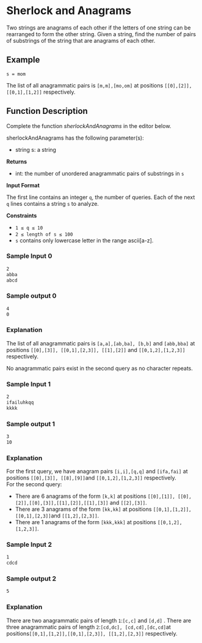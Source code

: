 # Sherlock and Anagrams
Two strings are anagrams of each other if the letters of one string can be rearranged to form the other string. Given a string, find the number of pairs of substrings of the string that are anagrams of each other.
## Example
`s = mom`

The list of all anagrammatic pairs is `[m,m],[mo,om]` at positions `[[0],[2]], [[0,1],[1,2]]` respectively.

## Function Description
Complete the function *sherlockAndAnagrams* in the editor below.

sherlockAndAnagrams has the following parameter(s):

- string s: a string

**Returns**
- int: the number of unordered anagrammatic pairs of substrings in `s`

**Input Format**

The first line contains an integer `q`, the number of queries.
Each of the next `q` lines contains a string `s` to analyze.

**Constraints**

- `1 ≤ q ≤ 10`
- `2 ≤ length of s ≤ 100`
- `s` contains only lowercase letter in the range ascii[a-z].

### Sample Input 0
```html
2
abba
abcd
```
### Sample output 0
```html
4
0
```
### Explanation
The list of all anagrammatic pairs is `[a,a],[ab,ba], [b,b]` and `[abb,bba]` at positions `[[0],[3]], [[0,1],[2,3]], [[1],[2]]` and `[[0,1,2],[1,2,3]]` respectively.

No anagrammatic pairs exist in the second query as no character repeats.
### Sample Input 1
```html
2
ifailuhkqq
kkkk
```
### Sample output 1
```html
3
10
```
### Explanation
For the first query, we have anagram pairs `[i,i],[q,q]` and `[ifa,fai]` at positions `[[0],[3]], [[8],[9]]`and `[[0,1,2],[1,2,3]]` respectively. <br>
For the second query:
- There are 6 anagrams of the form `[k,k]` at positions `[[0],[1]], [[0],[2]],[[0],[3]],[[1],[2]],[[1],[3]]` and `[[2],[3]]`.
- There are 3 anagrams of the form `[kk,kk]` at positions `[[0,1],[1,2]], [[0,1],[2,3]]`and `[[1,2],[2,3]]`.
- There are 1 anagrams of the form `[kkk,kkk]` at positions `[[0,1,2],[1,2,3]]`.

### Sample Input 2
```html
1
cdcd
```
### Sample output 2
```html
5
```
### Explanation
There are two anagrammatic pairs of length `1`:`[c,c]` and `[d,d]` .
There are three anagrammatic pairs of length `2`:`[cd,dc], [cd,cd],[dc,cd]`at positions`[[0,1],[1,2]],[[0,1],[2,3]], [[1,2],[2,3]]`  respectively.

